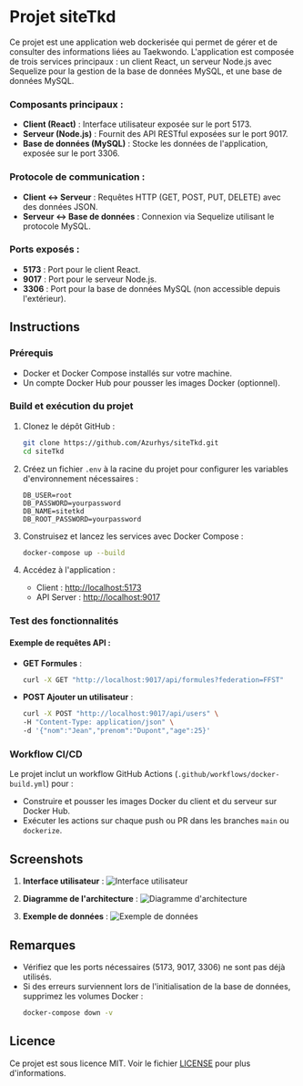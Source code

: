 # Projet siteTkd

Ce projet est une application web dockerisée qui permet de gérer et de consulter des informations liées au Taekwondo. L'application est composée de trois services principaux : un client React, un serveur Node.js avec Sequelize pour la gestion de la base de données MySQL, et une base de données MySQL.


### Composants principaux :
- **Client (React)** : Interface utilisateur exposée sur le port 5173.
- **Serveur (Node.js)** : Fournit des API RESTful exposées sur le port 9017.
- **Base de données (MySQL)** : Stocke les données de l'application, exposée sur le port 3306.

### Protocole de communication :
- **Client ↔ Serveur** : Requêtes HTTP (GET, POST, PUT, DELETE) avec des données JSON.
- **Serveur ↔ Base de données** : Connexion via Sequelize utilisant le protocole MySQL.

### Ports exposés :
- **5173** : Port pour le client React.
- **9017** : Port pour le serveur Node.js.
- **3306** : Port pour la base de données MySQL (non accessible depuis l'extérieur).

## Instructions

### Prérequis
- Docker et Docker Compose installés sur votre machine.
- Un compte Docker Hub pour pousser les images Docker (optionnel).

### Build et exécution du projet

1. Clonez le dépôt GitHub :
   ```bash
   git clone https://github.com/Azurhys/siteTkd.git
   cd siteTkd
   ```

2. Créez un fichier `.env` à la racine du projet pour configurer les variables d'environnement nécessaires :
   ```env
   DB_USER=root
   DB_PASSWORD=yourpassword
   DB_NAME=sitetkd
   DB_ROOT_PASSWORD=yourpassword
   ```

3. Construisez et lancez les services avec Docker Compose :
   ```bash
   docker-compose up --build
   ```

4. Accédez à l'application :
   - Client : [http://localhost:5173](http://localhost:5173)
   - API Server : [http://localhost:9017](http://localhost:9017)

### Test des fonctionnalités
#### Exemple de requêtes API :
- **GET Formules** :
   ```bash
   curl -X GET "http://localhost:9017/api/formules?federation=FFST"
   ```

- **POST Ajouter un utilisateur** :
   ```bash
   curl -X POST "http://localhost:9017/api/users" \
   -H "Content-Type: application/json" \
   -d '{"nom":"Jean","prenom":"Dupont","age":25}'
   ```

### Workflow CI/CD
Le projet inclut un workflow GitHub Actions (`.github/workflows/docker-build.yml`) pour :
- Construire et pousser les images Docker du client et du serveur sur Docker Hub.
- Exécuter les actions sur chaque push ou PR dans les branches `main` ou `dockerize`.

## Screenshots

1. **Interface utilisateur** :
   ![Interface utilisateur](./screenshots/ui.png)

2. **Diagramme de l'architecture** :
   ![Diagramme d'architecture](./screenshots/architecture.png)

3. **Exemple de données** :
   ![Exemple de données](./screenshots/data.png)

## Remarques

- Vérifiez que les ports nécessaires (5173, 9017, 3306) ne sont pas déjà utilisés.
- Si des erreurs surviennent lors de l'initialisation de la base de données, supprimez les volumes Docker :
  ```bash
  docker-compose down -v
  ```

## Licence
Ce projet est sous licence MIT. Voir le fichier [LICENSE](./LICENSE) pour plus d'informations.

